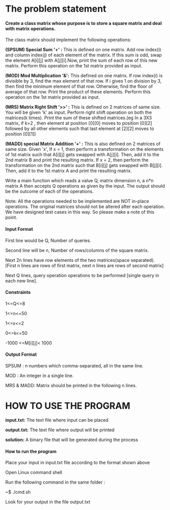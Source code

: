# The problem statement

#### Create a class matrix whose purpose is to store a square matrix and deal with matrix operations.
The class matrix should implement the following operations:

**(SPSUM) Special Sum '+' :** This is defined on one matrix. Add row index(i) and column index(j) of each element of the matrix. If this sum is odd, swap the element A[i][j] with A[j][i].Now, print the sum of each row of this new matrix. Perform this operation on the 1st matrix provided as input.

**(MOD) Mod Multiplication '&':** This defined on one matrix. If row index(i) is divisible by 3, find the max element of that row. If i gives 1 on division by 3, then find the minimum element of that row. Otherwise, find the floor of average of that row. Print the product of these elements. Perform this operation on the 1st matrix provided as input.

**(MRS) Matrix Right Shift '>>' :** This is defined on 2 matrices of same size. You will be given 'k' as input. Perform right shift operation on both the matrices(k times). Print the sum of these shifted matrices.(eg In a 3X3 matrix, if k=2 , then element at position [0][0] moves to position [0][2] followed by all other elements such that last element at [2][2] moves to position [0][1])

**(MADD) special Matrix Addition '+' :** This is also defined on 2 matrices of same size. Given 'x', If x = 1, then perform a transformation on the elements of 1st matrix such that A[i][j] gets swapped with A[j][i]. Then, add it to the 2nd matrix B and print the resulting matrix. If x = 2, then perform the transformation on the 2nd matrix such that B[i][j] gets swapped with B[j][i]. Then, add it to the 1st matrix A and print the resulting matrix.

Write a main function which reads a value Q, matrix dimension n, a n*n matrix A then accepts Q operations as given by the input. The output should be the outcome of each of the operations.

Note: All the operations needed to be implemented are NOT in-place operations. The original matrices should not be altered after each operation. We have designed test cases in this way. So please make a note of this point.

#### Input Format

First line would be Q, Number of queries.

Second line will be n, Number of rows/columns of the square matrix.

Next 2n lines have row elements of the two matrices(space separated). [First n lines are rows of first matrix, next n lines are rows of second matrix]

Next Q lines, query operation operations to be performed [single query in each new line].

#### Constraints

1<=Q<=8

1<=n<=50

1<=x<=2

0<=k<=50

-1000 <=M[i][j]< 1000

#### Output Format

SPSUM : n numbers which comma-separated, all in the same line.

MOD : An integer in a single line.

MRS & MADD: Matrix should be printed in the following n lines.

# HOW TO USE THE PROGRAM

**input.txt:** The text file where input can be placed

**output.txt:** The text file where output will be printed

**solution:** A binary file that will be generated during the process

#### How to run the program

Place your input in input.txt file according to the format shown above

Open Linux command shell

Run the following command in the same folder :

~$ ./cmd.sh

Look for your output in the file output.txt